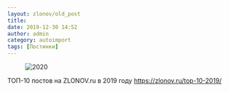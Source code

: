 ```yaml
---
layout: zlonov/old_post
title: 
date: 2019-12-30 14:52
author: admin
category: autoimport
tags: [Постинки]
---
```

<!-- wp:image {"id":73721,"sizeSlug":"large"} -->
<figure class="wp-block-image size-large"><img src="/assets/uploads/2020-1024x683.jpg" alt="2020" class="wp-image-73721"/></figure>
<!-- /wp:image -->


ТОП-10 постов на ZLONOV.ru в 2019 году <a href="https://zlonov.ru/top-10-2019/">https://zlonov.ru/top-10-2019/</a>

